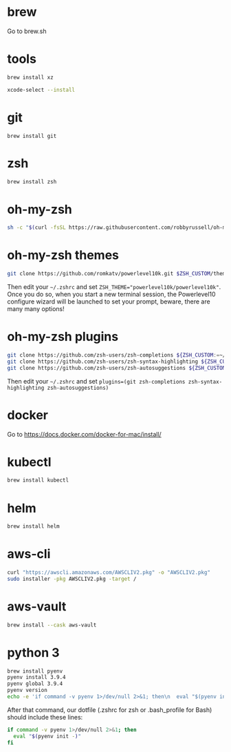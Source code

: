 # brew
Go to brew.sh

# tools
```sh
brew install xz
```

```sh
xcode-select --install
```

# git
```
brew install git
```

# zsh
```sh
brew install zsh
```

# oh-my-zsh
```sh
sh -c "$(curl -fsSL https://raw.githubusercontent.com/robbyrussell/oh-my-zsh/master/tools/install.sh)"
```

# oh-my-zsh themes
```sh
git clone https://github.com/romkatv/powerlevel10k.git $ZSH_CUSTOM/themes/powerlevel10k
```
Then edit your `~/.zshrc` and set `ZSH_THEME="powerlevel10k/powerlevel10k"`. Once you do so, when you start a new terminal session, the Powerlevel10 configure wizard will be launched to set your prompt, beware, there are many many options!

# oh-my-zsh plugins
```sh
git clone https://github.com/zsh-users/zsh-completions ${ZSH_CUSTOM:=~/.oh-my-zsh/custom}/plugins/zsh-completions
git clone https://github.com/zsh-users/zsh-syntax-highlighting ${ZSH_CUSTOM:=~/.oh-my-zsh/custom}/plugins/zsh-syntax-highlighting
git clone https://github.com/zsh-users/zsh-autosuggestions ${ZSH_CUSTOM:-~/.oh-my-zsh/custom}/plugins/zsh-autosuggestions
```

Then edit your `~/.zshrc` and set `plugins=(git zsh-completions zsh-syntax-highlighting zsh-autosuggestions)`

# docker
Go to https://docs.docker.com/docker-for-mac/install/

# kubectl
```sh
brew install kubectl
```

# helm
```sh
brew install helm
```

# aws-cli
```sh
curl "https://awscli.amazonaws.com/AWSCLIV2.pkg" -o "AWSCLIV2.pkg"
sudo installer -pkg AWSCLIV2.pkg -target /
```

# aws-vault
```sh
brew install --cask aws-vault
```

# python 3
```sh
brew install pyenv
pyenv install 3.9.4
pyenv global 3.9.4
pyenv version
echo -e 'if command -v pyenv 1>/dev/null 2>&1; then\n  eval "$(pyenv init -)"\nfi' >> ~/.zshrc
```

After that command, our dotfile (.zshrc for zsh or .bash_profile for Bash) should include these lines:

```bash
if command -v pyenv 1>/dev/null 2>&1; then
  eval "$(pyenv init -)"
fi
```
